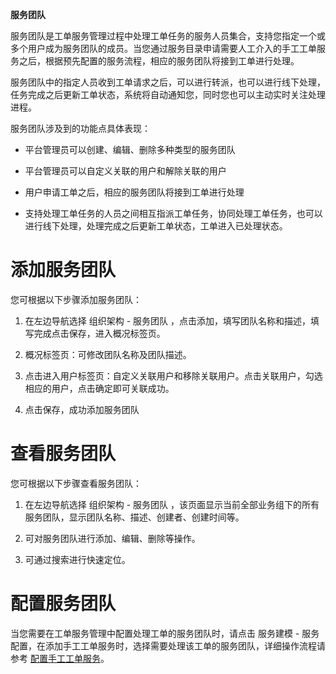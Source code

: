 **服务团队**


服务团队是工单服务管理过程中处理工单任务的服务人员集合，支持您指定一个或多个用户成为服务团队的成员。当您通过服务目录申请需要人工介入的手工工单服务之后，根据预先配置的服务流程，相应的服务团队将接到工单进行处理。

服务团队中的指定人员收到工单请求之后，可以进行转派，也可以进行线下处理，任务完成之后更新工单状态，系统将自动通知您，同时您也可以主动实时关注处理进程。

服务团队涉及到的功能点具体表现：

-   平台管理员可以创建、编辑、删除多种类型的服务团队

-   平台管理员可以自定义关联的用户和解除关联的用户

-   用户申请工单之后，相应的服务团队将接到工单进行处理

-   支持处理工单任务的人员之间相互指派工单任务，协同处理工单任务，也可以进行线下处理，处理完成之后更新工单状态，工单进入已处理状态。

# 添加服务团队

您可根据以下步骤添加服务团队：

  1.  在左边导航选择 组织架构 - 服务团队 ，点击添加，填写团队名称和描述，填写完成点击保存，进入概况标签页。

  2.  概况标签页：可修改团队名称及团队描述。

  3.  点击进入用户标签页：自定义关联用户和移除关联用户。点击关联用户，勾选相应的用户，点击确定即可关联成功。

  4.  点击保存，成功添加服务团队

# 查看服务团队

您可根据以下步骤查看服务团队：

  1.   在左边导航选择 组织架构 - 服务团队 ，该页面显示当前全部业务组下的所有服务团队，显示团队名称、描述、创建者、创建时间等。

  2.   可对服务团队进行添加、编辑、删除等操作。

  3.   可通过搜索进行快速定位。

# 配置服务团队

当您需要在工单服务管理中配置处理工单的服务团队时，请点击 服务建模 - 服务配置，在添加手工工单服务时，选择需要处理该工单的服务团队，详细操作流程请参考 [配置手工工单服务](https://cloudchef.github.io/doc/AdminDoc/05服务建模/服务配置.html#配置手工工单服务)。